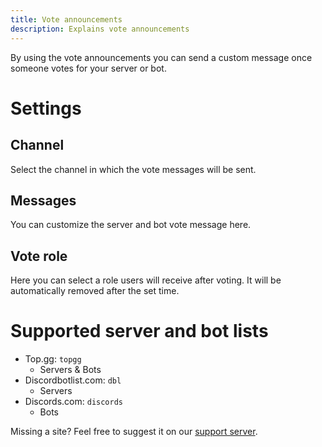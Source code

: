 ```yaml
---
title: Vote announcements
description: Explains vote announcements
---
```


By using the vote announcements you can send a custom message once someone votes for your server or bot.

# Settings

## Channel
Select the channel in which the vote messages will be sent.

## Messages
You can customize the server and bot vote message here.

## Vote role
Here you can select a role users will receive after voting. It will be automatically removed after the set time.

# Supported server and bot lists

- Top.gg: `topgg`
  - Servers & Bots
- Discordbotlist.com: `dbl`
  - Servers
- Discords.com: `discords`
  - Bots

Missing a site? Feel free to suggest it on our [support server](https://tomatenkuchen.eu/discord).
